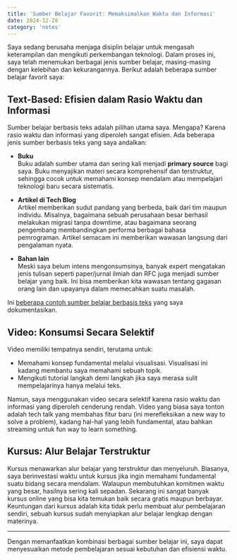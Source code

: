 ```yaml
---
title: 'Sumber Belajar Favorit: Memaksimalkan Waktu dan Informasi'
date: 2024-12-28
category: 'notes'
---
```


Saya sedang berusaha menjaga disiplin belajar untuk mengasah keterampilan dan mengikuti perkembangan teknologi. Dalam proses ini, saya telah menemukan berbagai jenis sumber belajar, masing-masing dengan kelebihan dan kekurangannya. Berikut adalah beberapa sumber belajar favorit saya:

## Text-Based: Efisien dalam Rasio Waktu dan Informasi

Sumber belajar berbasis teks adalah pilihan utama saya. Mengapa? Karena rasio waktu dan informasi yang diperoleh sangat efisien. Ada beberapa jenis sumber berbasis teks yang saya andalkan:

- **Buku**  
  Buku adalah sumber utama dan sering kali menjadi **primary source** bagi saya. Buku menyajikan materi secara komprehensif dan terstruktur, sehingga cocok untuk memahami konsep mendalam atau mempelajari teknologi baru secara sistematis.

- **Artikel di Tech Blog**  
  Artikel memberikan sudut pandang yang berbeda, baik dari tim maupun individu. Misalnya, bagaimana sebuah perusahaan besar berhasil melakukan migrasi tanpa downtime, atau bagaimana seorang pengembang membandingkan performa berbagai bahasa pemrograman. Artikel semacam ini memberikan wawasan langsung dari pengalaman nyata.

- **Bahan lain**  
  Meski saya belum intens mengonsumsinya, banyak expert mengatakan jenis tulisan seperti paper/jurnal ilmiah dan RFC juga menjadi sumber belajar yang baik. Ini bisa memberikan kita wawasan tentang gagasan orang lain dan upayanya dalam memecahkan suatu masalah.

Ini [beberapa contoh sumber belajar berbasis teks](/2024/12/text-resources/) yang saya dokumentasikan.

## Video: Konsumsi Secara Selektif

Video memiliki tempatnya sendiri, terutama untuk:

- Memahami konsep fundamental melalui visualisasi. Visualisasi ini kadang membantu saya memahami sebuah topik.
- Mengikuti tutorial langkah demi langkah jika saya merasa sulit mempelajarinya hanya melalui teks.

Namun, saya menggunakan video secara selektif karena rasio waktu dan informasi yang diperoleh cenderung rendah. Video yang biasa saya tonton adalah tech talk yang membahas fitur baru (ini merefleksikan a new way to solve a problem), kadang hal-hal yang lebih fundamental, atau bahkan streaming untuk fun way to learn something.

##  Kursus: Alur Belajar Terstruktur

Kursus menawarkan alur belajar yang terstruktur dan menyeluruh. Biasanya, saya berinvestasi waktu untuk kursus jika ingin memahami fundamental suatu bidang secara mendalam. Walaupun membutuhkan komitmen waktu yang besar, hasilnya sering kali sepadan. Sekarang ini sangat banyak kursus online yang bisa kita temukan baik secara gratis maupun berbayar. Keuntungan dari kursus adalah kita tidak perlu membuat alur pembelajaran sendiri, sebuah kursus sudah menyiapkan alur belajar lengkap dengan materinya.

---

Dengan memanfaatkan kombinasi berbagai sumber belajar ini, saya dapat menyesuaikan metode pembelajaran sesuai kebutuhan dan efisiensi waktu.